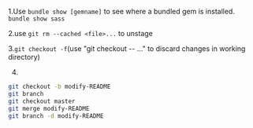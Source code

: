 1.Use `bundle show [gemname]` to see where a bundled gem is installed.
`bundle show sass`

2.use `git rm --cached <file>...` to unstage

3.`git checkout -f`(use "git checkout -- <file>..." to discard changes in working directory)

4.
```bash
git checkout -b modify-README
git branch
git checkout master
git merge modify-README
git branch -d modify-README
```
